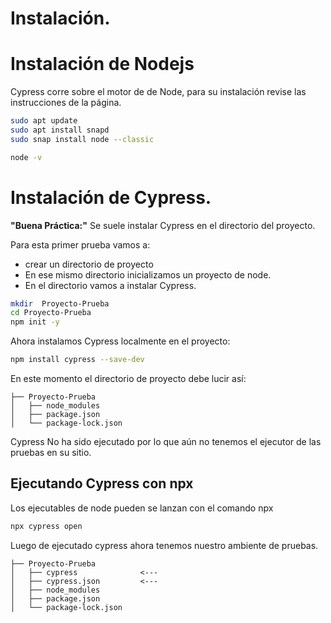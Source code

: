 # Instalación.

# Instalación de Nodejs

Cypress corre sobre el motor de de Node, para su instalación revise las instrucciones de la página.

```bash
sudo apt update
sudo apt install snapd
sudo snap install node --classic

node -v
```
# Instalación de Cypress.

**"Buena Práctica:"** Se suele instalar Cypress en el directorio del proyecto.

Para esta primer prueba vamos a:
* crear un directorio de proyecto
* En ese mismo directorio inicializamos un proyecto de node.
* En el directorio vamos a instalar Cypress.

```bash
mkdir  Proyecto-Prueba
cd Proyecto-Prueba
npm init -y
```

Ahora instalamos Cypress localmente en el proyecto:

```bash
npm install cypress --save-dev
```
En este momento el directorio de proyecto debe lucir así:
```
├── Proyecto-Prueba
│   ├── node_modules
│   ├── package.json
│   └── package-lock.json
```
Cypress No ha sido ejecutado por lo que aún no tenemos el ejecutor de las pruebas en su sitio.

## Ejecutando Cypress con npx

Los ejecutables de node pueden se lanzan con el comando npx
```bash
npx cypress open
```

Luego de ejecutado cypress ahora tenemos nuestro ambiente de pruebas.

```
├── Proyecto-Prueba
│   ├── cypress              <---
│   ├── cypress.json         <---
│   ├── node_modules
│   ├── package.json
│   └── package-lock.json
```



